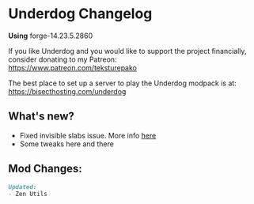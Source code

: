 # Underdog Changelog
**Using** forge-14.23.5.2860

If you like Underdog and you would like to support the project financially, consider donating to my Patreon: \
https://www.patreon.com/teksturepako

The best place to set up a server to play the Underdog modpack is at: \
https://bisecthosting.com/underdog

## What's new?
- Fixed invisible slabs issue. More info [here](https://github.com/amadornes/MCMultiPart/issues/146)
- Some tweaks here and there

## Mod Changes:
```markdown
Updated:
- Zen Utils
```
